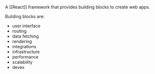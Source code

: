 


A [[React]] framework that provides building blocks to create web apps.

Building blocks are:
- user interface
- routing
- data fetching
- rendering
- integrations
- infrastructure
- performance
- scalability
- devex